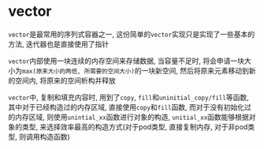 # vector

`vector`是最常用的序列式容器之一, 这份简单的`vector`实现只是实现了一些基本的方法, 迭代器也是直接使用了指针

`vector`内部使用一块连续的内存空间来存储数据, 当容量不足时, 将会申请一块大小为`max(原来大小的两倍, 所需要的空间大小)`的一块新空间, 然后将原来元素移动到新的空间内, 将原来的空间析构并释放

`vector`中, 复制和填充内容时, 用到了`copy`, `fill`和`uninitial_copy/fill`等函数, 其中对于已经构造过的内存区域, 直接使用`copy`和`fill`函数, 而对于没有初始化过的内存区域, 则使用`unintial_xx`函数进行对象的构造, `unitial_xx`函数能够根据对象的类型, 来选择效率最高的构造方式(对于pod类型, 直接复制内存, 对于非pod类型, 则调用构造函数)

